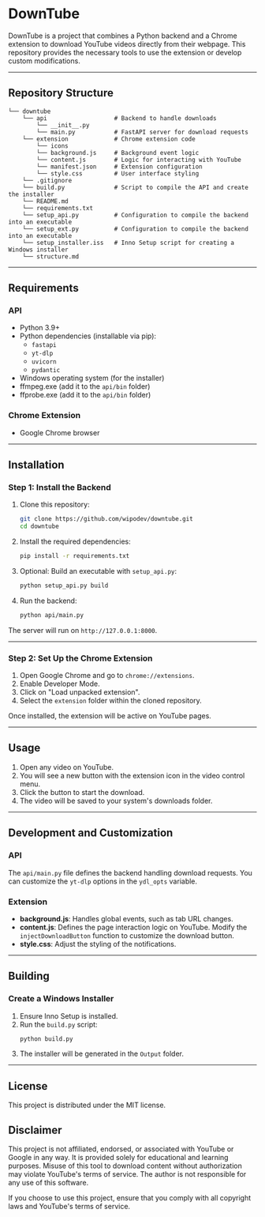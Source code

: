 # DownTube

DownTube is a project that combines a Python backend and a Chrome extension to download YouTube videos directly from their webpage. This repository provides the necessary tools to use the extension or develop custom modifications.

---

## Repository Structure

```plaintext
└── downtube
    └── api                   # Backend to handle downloads
        └── __init__.py
        └── main.py           # FastAPI server for download requests
    └── extension             # Chrome extension code
        └── icons
        └── background.js     # Background event logic
        └── content.js        # Logic for interacting with YouTube
        └── manifest.json     # Extension configuration
        └── style.css         # User interface styling
    └── .gitignore
    └── build.py              # Script to compile the API and create the installer
    └── README.md
    └── requirements.txt
    └── setup_api.py          # Configuration to compile the backend into an executable
    └── setup_ext.py          # Configuration to compile the backend into an executable
    └── setup_installer.iss   # Inno Setup script for creating a Windows installer
    └── structure.md
```

---

## Requirements

### API

- Python 3.9+
- Python dependencies (installable via pip):
  - `fastapi`
  - `yt-dlp`
  - `uvicorn`
  - `pydantic`
- Windows operating system (for the installer)
- ffmpeg.exe (add it to the `api/bin` folder)
- ffprobe.exe (add it to the `api/bin` folder)

### Chrome Extension

- Google Chrome browser

---

## Installation

### Step 1: Install the Backend

1. Clone this repository:

   ```bash
   git clone https://github.com/wipodev/downtube.git
   cd downtube
   ```

2. Install the required dependencies:

   ```bash
   pip install -r requirements.txt
   ```

3. Optional: Build an executable with `setup_api.py`:

   ```bash
   python setup_api.py build
   ```

4. Run the backend:

   ```bash
   python api/main.py
   ```

The server will run on `http://127.0.0.1:8000`.

---

### Step 2: Set Up the Chrome Extension

1. Open Google Chrome and go to `chrome://extensions`.
2. Enable Developer Mode.
3. Click on "Load unpacked extension".
4. Select the `extension` folder within the cloned repository.

Once installed, the extension will be active on YouTube pages.

---

## Usage

1. Open any video on YouTube.
2. You will see a new button with the extension icon in the video control menu.
3. Click the button to start the download.
4. The video will be saved to your system's downloads folder.

---

## Development and Customization

### API

The `api/main.py` file defines the backend handling download requests. You can customize the `yt-dlp` options in the `ydl_opts` variable.

### Extension

- **background.js**: Handles global events, such as tab URL changes.
- **content.js**: Defines the page interaction logic on YouTube. Modify the `injectDownloadButton` function to customize the download button.
- **style.css**: Adjust the styling of the notifications.

---

## Building

### Create a Windows Installer

1. Ensure Inno Setup is installed.
2. Run the `build.py` script:
   ```bash
   python build.py
   ```
3. The installer will be generated in the `Output` folder.

---

## License

This project is distributed under the MIT license.

## Disclaimer

This project is not affiliated, endorsed, or associated with YouTube or Google in any way. It is provided solely for educational and learning purposes. Misuse of this tool to download content without authorization may violate YouTube's terms of service. The author is not responsible for any use of this software.

If you choose to use this project, ensure that you comply with all copyright laws and YouTube's terms of service.
